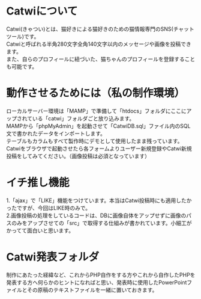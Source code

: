 # Catwiについて
Catwi(きゃつい)とは、猫好きによる猫好きのための猫情報専門のSNS(チャットツール)です。<br>
Catwiと呼ばれる半角280文字全角140文字以内のメッセージや画像を投稿できます。 <br>
また、自らのプロフィールに紐づいた、猫ちゃんのプロフィールを登録することも可能です。 

# 動作させるためには（私の制作環境）
ローカルサーバー環境は「MAMP」で準備して「htdocs」フォルダにここにアップされている「catwi」フォルダごと放り込みます。<br>
MAMPから「phpMyAdmin」を起動させて「CatwiDB.sql」ファイル内のSQL文で書かれたデータをインポートします。<br>
テーブルもカラムもすべて製作時にデモとして使用したまま残っています。Catwiをブラウザで起動させたら各フォームよりユーザー新規登録やCatwi新規投稿をしてみてください。（画像投稿は必須となっています）<br>

# イチ推し機能
1.「ajax」で「LIKE」機能をつけています。本当はCatwi投稿時にも適用したかったですが、今回はLIKE時のみで。<br>
2.画像投稿の処理をしているコードは、DBに画像自体をアップせずに画像のパスのみをアップさせて<img>の「src」で取得する仕組みが書かれています。小細工がかってて面白いと思います。<br>

# Catwi発表フォルダ
制作にあたった経緯など、これからPHP自作をする方やこれから自作したPHPを発表する方へ何らかのヒントになればと思い、発表時に使用したPowerPointファイルとその原稿のテキストファイルを一緒に置いておきます。<br>
